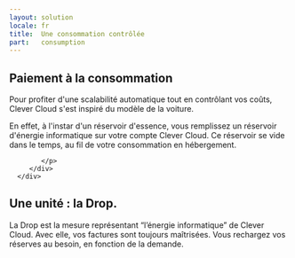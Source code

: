 ```yaml
---
layout: solution
locale: fr
title:  Une consommation contrôlée
part:   consumption
---
```

<div id="part-pay-as-you-go">
   <div class="container">
      <h2>Paiement à la consommation</h2>
      <div class="row">
         <div class="span5">
            <p>
               Pour profiter d'une scalabilité automatique tout en contrôlant vos coûts, Clever Cloud s'est inspiré du modèle de la voiture.
            </p>
			<p>
               En effet, à l'instar d'un réservoir d'essence, vous remplissez un réservoir d'énergie informatique sur votre compte Clever Cloud. Ce réservoir se vide dans le temps, au fil de votre consommation en hébergement.
            </p>
         </div>
		<div class="span5 offset2">
            <p>
              
            </p>
         </div>
      </div>
   </div>
</div>
<div id="part-drop">
   <div class="container">
      <div class="row">
         <div class="span4 offset8">
            <h2>Une unité : la Drop.</h2>
            <p>
               La Drop est la mesure représentant “l’énergie&nbsp;informatique” de Clever Cloud. Avec elle, vos
               factures sont toujours maîtrisées. Vous rechargez vos réserves au besoin, en fonction de la demande.
            </p>
         </div>
      </div>
   </div>
</div>
